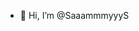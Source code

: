 - 👋 Hi, I’m @SaaammmyyyS

<!---
SaaammmyyyS/SaaammmyyyS is a ✨ special ✨ repository because its `README.md` (this file) appears on your GitHub profile.
You can click the Preview link to take a look at your changes.
--->
